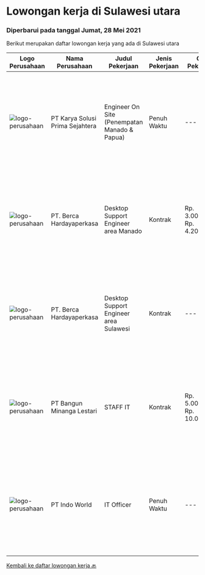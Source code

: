 
  # Lowongan kerja di Sulawesi utara

  ### Diperbarui pada tanggal Jumat, 28 Mei 2021

  Berikut merupakan daftar lowongan kerja yang ada di Sulawesi utara

  |Logo Perusahaan | Nama Perusahaan | Judul Pekerjaan | Jenis Pekerjaan | Gaji Pekerjaan | Lokasi | Deskripsi | Tanggal diunggah | Pranala |
  | -------------- | --------------- | --------------- | --------- | --------- | -------------- | ------- | ----------- | ----------- |
  |![logo-perusahaan](https://image-service-cdn.seek.com.au/bb0f2c313297f2db3d497466b95d7da85644edc0/ee4dce1061f3f616224767ad58cb2fc751b8d2dc)|PT Karya Solusi Prima Sejahtera|Engineer On Site (Penempatan Manado & Papua)|Penuh Waktu|---|Manado|Kualifikasi : Lulusan SMK Teknik Komputer &amp; Jaringan Berpengalaman minimal 1 tahun sebagai teknisi dibidang jaringan Menguasai dasar komunikasi...|Rabu, 26 Mei 2021|https://www.jobstreet.co.id/id/job/engineer-on-site-penempatan-manado-papua-3530542?token=0~e760a5e1-d41c-470a-9db5-496cb8f6d0bc&sectionRank=1&jobId=jobstreet-id-job-3530542|
|![logo-perusahaan](https://image-service-cdn.seek.com.au/0c900ac2b5b1a2cf9bee651ce5d069e68ff14c92/ee4dce1061f3f616224767ad58cb2fc751b8d2dc)|PT. Berca Hardayaperkasa|Desktop Support Engineer area Manado|Kontrak|Rp. 3.000.000-Rp. 4.200.000|Manado|Delivery the implementation and provide PC, Printer, and Networking. Analyze and diagnose technical issues and give fast problem resolution Technical...|Kamis, 13 Mei 2021|https://www.jobstreet.co.id/id/job/desktop-support-engineer-area-manado-3523420?token=0~e760a5e1-d41c-470a-9db5-496cb8f6d0bc&sectionRank=2&jobId=jobstreet-id-job-3523420|
|![logo-perusahaan](https://image-service-cdn.seek.com.au/0c900ac2b5b1a2cf9bee651ce5d069e68ff14c92/ee4dce1061f3f616224767ad58cb2fc751b8d2dc)|PT. Berca Hardayaperkasa|Desktop Support Engineer area Sulawesi|Kontrak|---|Manado|Delivery the implementation and provide PC, Printer, and Networking. Analyze and diagnose technical issues and give fast problem resolution Technical...|Minggu, 09 Mei 2021|https://www.jobstreet.co.id/id/job/desktop-support-engineer-area-sulawesi-3520882?token=0~e760a5e1-d41c-470a-9db5-496cb8f6d0bc&sectionRank=3&jobId=jobstreet-id-job-3520882|
|![logo-perusahaan](https://image-service-cdn.seek.com.au/b96c54e6b82c8af1688cd13ae0aff611f6bb7212/ee4dce1061f3f616224767ad58cb2fc751b8d2dc)|PT Bangun Minanga Lestari|STAFF IT|Kontrak|Rp. 5.000.000-Rp. 10.000.000|Manado|Deskripsi Pekerjaan : Menyediakan pelayanan teknis dalam hal desain jaringan, implementasi, operation, support, deployment, distribusi IT network...|Selasa, 04 Mei 2021|https://www.jobstreet.co.id/id/job/staff-it-3523988?token=0~e760a5e1-d41c-470a-9db5-496cb8f6d0bc&sectionRank=4&jobId=jobstreet-id-job-3523988|
|![logo-perusahaan](https://image-service-cdn.seek.com.au/f6cef2a64eba4b3ebfa8576d5b201caa927fceb0/ee4dce1061f3f616224767ad58cb2fc751b8d2dc)|PT Indo World|IT Officer|Penuh Waktu|---|Bitung|Manage all IT System, Networking, Hardware &amp; Software Troubleshooting Manage CCTV System, Mikrotik, PABX and server Network installation LAN, WAN,...|Senin, 03 Mei 2021|https://www.jobstreet.co.id/id/job/it-officer-3522015?token=0~e760a5e1-d41c-470a-9db5-496cb8f6d0bc&sectionRank=5&jobId=jobstreet-id-job-3522015|


  [Kembali ke daftar lowongan kerja 🔙](../README.md#daftar-lowongan-kerja)
  
